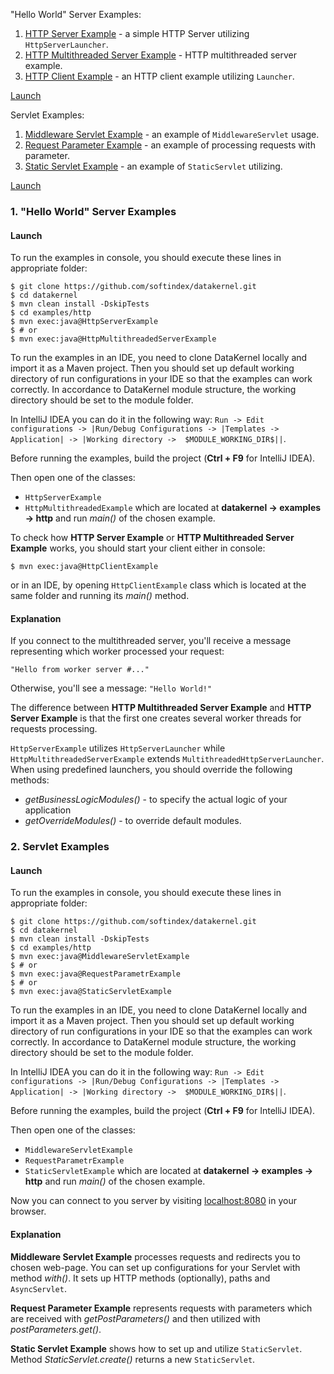 "Hello World" Server Examples:
1. [HTTP Server Example](https://github.com/softindex/datakernel/blob/master/examples/http/src/main/java/io/datakernel/examples/HttpServerExample.java) - 
a simple HTTP Server utilizing `HttpServerLauncher`. 
2. [HTTP Multithreaded Server Example](https://github.com/softindex/datakernel/blob/master/examples/http/src/main/java/io/datakernel/examples/HttpMultithreadedServerExample.java) - 
HTTP multithreaded server example. 
3. [HTTP Client Example](https://github.com/softindex/datakernel/blob/master/examples/http/src/main/java/io/datakernel/examples/HttpClientExample.java) - 
an HTTP client example utilizing `Launcher`. 

[Launch](#1-hello-world-server-examples)

Servlet Examples:
1. [Middleware Servlet Example](https://github.com/softindex/datakernel/blob/master/examples/http/src/main/java/io/datakernel/examples/MiddlewareServletExample.java) - 
an example of `MiddlewareServlet` usage.
2. [Request Parameter Example](https://github.com/softindex/datakernel/blob/master/examples/http/src/main/java/io/datakernel/examples/RequestParameterExample.java) - 
an example of processing requests with parameter.
3. [Static Servlet Example](https://github.com/softindex/datakernel/blob/master/examples/http/src/main/java/io/datakernel/examples/StaticServletExample.java) - 
an example of `StaticServlet` utilizing. 

[Launch](#2-servlet-examples)

### 1. "Hello World" Server Examples
#### Launch

To run the examples in console, you should execute these lines in appropriate folder:
```
$ git clone https://github.com/softindex/datakernel.git
$ cd datakernel
$ mvn clean install -DskipTests
$ cd examples/http
$ mvn exec:java@HttpServerExample
$ # or
$ mvn exec:java@HttpMultithreadedServerExample
```

To run the examples in an IDE, you need to clone DataKernel locally and import it as a Maven project. Then you should 
set up default working directory of run configurations in your IDE so that the examples can work correctly. In 
accordance to DataKernel module structure, the working directory should be set to the module folder. 

In IntelliJ IDEA you can do it in the following way:
`Run -> Edit configurations -> |Run/Debug Configurations -> |Templates -> Application| -> |Working directory -> 
$MODULE_WORKING_DIR$||`.

Before running the examples, build the project (**Ctrl + F9** for IntelliJ IDEA).

Then open one of the classes:
* `HttpServerExample`
* `HttpMultithreadedExample`
which are located at **datakernel -> examples -> http** and run *main()* of the chosen example.

To check how **HTTP Server Example** or **HTTP Multithreaded Server Example** works, you should start your client 
either in console:
```
$ mvn exec:java@HttpClientExample
```
or in an IDE, by opening `HttpClientExample` class which is located at the same folder and running its *main()* method.

#### Explanation

If you connect to the multithreaded server, you'll receive a message representing which worker processed your request:
```
"Hello from worker server #..." 
```
Otherwise, you'll see a message: `"Hello World!"`

The difference between **HTTP Multithreaded Server Example** and **HTTP Server Example** is that the first one creates 
several worker threads for requests processing. 

`HttpServerExample` utilizes `HttpServerLauncher` while `HttpMultithreadedServerExample` extends 
`MultithreadedHttpServerLauncher`. When using predefined launchers, you should override the following methods:
 * *getBusinessLogicModules()* - to specify the actual logic of your application
 * *getOverrideModules()* - to override default modules.

### 2. Servlet Examples
#### Launch
To run the examples in console, you should execute these lines in appropriate folder:

```
$ git clone https://github.com/softindex/datakernel.git
$ cd datakernel
$ mvn clean install -DskipTests
$ cd examples/http
$ mvn exec:java@MiddlewareServletExample
$ # or
$ mvn exec:java@RequestParametrExample
$ # or
$ mvn exec:java@StaticServletExample
```

To run the examples in an IDE, you need to clone DataKernel locally and import it as a Maven project. Then you should 
set up default working directory of run configurations in your IDE so that the examples can work correctly. In 
accordance to DataKernel module structure, the working directory should be set to the module folder. 

In IntelliJ IDEA you can do it in the following way:
`Run -> Edit configurations -> |Run/Debug Configurations -> |Templates -> Application| -> |Working directory -> 
$MODULE_WORKING_DIR$||`.

Before running the examples, build the project (**Ctrl + F9** for IntelliJ IDEA).

Then open one of the classes:
* `MiddlewareServletExample`
* `RequestParametrExample`
* `StaticServletExample`
which are located at **datakernel -> examples -> http** and run *main()* of the chosen example.

Now you can connect to you server by visiting [localhost:8080](http://localhost:8080/) in your browser.

#### Explanation

**Middleware Servlet Example** processes requests and redirects you to chosen web-page. You can set up configurations for your 
Servlet with method *with()*. It sets up HTTP methods (optionally), paths and `AsyncServlet`.

**Request Parameter Example** represents requests with parameters which are received with *getPostParameters()* and then 
utilized with *postParameters.get()*.

**Static Servlet Example** shows how to set up and utilize `StaticServlet`. Method *StaticServlet.create()* returns a 
new `StaticServlet`. 

